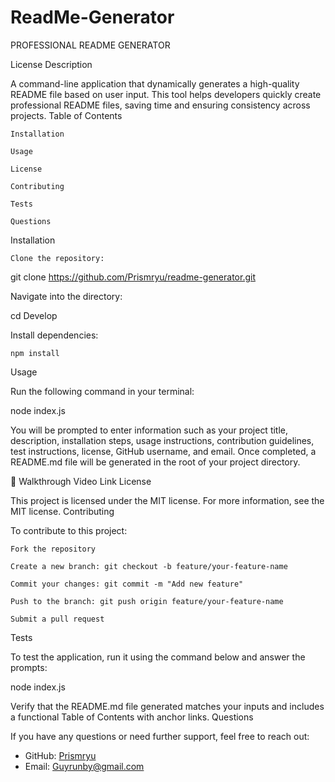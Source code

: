 # ReadMe-Generator
PROFESSIONAL README GENERATOR

License
Description

A command-line application that dynamically generates a high-quality README file based on user input. This tool helps developers quickly create professional README files, saving time and ensuring consistency across projects.
Table of Contents

    Installation

    Usage

    License

    Contributing

    Tests

    Questions

Installation

    Clone the repository:

git clone https://github.com/Prismryu/readme-generator.git

Navigate into the directory:

cd Develop

Install dependencies:

    npm install

Usage

Run the following command in your terminal:

node index.js

You will be prompted to enter information such as your project title, description, installation steps, usage instructions, contribution guidelines, test instructions, license, GitHub username, and email. Once completed, a README.md file will be generated in the root of your project directory.

🎥 Walkthrough Video Link
License

This project is licensed under the MIT license.
For more information, see the MIT license.
Contributing

To contribute to this project:

    Fork the repository

    Create a new branch: git checkout -b feature/your-feature-name

    Commit your changes: git commit -m "Add new feature"

    Push to the branch: git push origin feature/your-feature-name

    Submit a pull request

Tests

To test the application, run it using the command below and answer the prompts:

node index.js

Verify that the README.md file generated matches your inputs and includes a functional Table of Contents with anchor links.
Questions

If you have any questions or need further support, feel free to reach out:

- GitHub: [Prismryu](https://github.com/Prismryu)
- Email: Guyrunby@gmail.com
